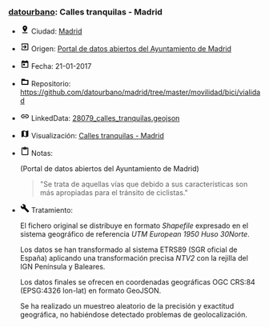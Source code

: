 ### [datourbano](https://github.com/datourbano): Calles tranquilas - Madrid

* ![](https://raw.githubusercontent.com/datourbano/simbologia/master/_/ubicacion_18.png) Ciudad: [Madrid](https://datourbano.github.io/madrid)
* ![](https://raw.githubusercontent.com/datourbano/simbologia/master/_/origen_18.png) Origen: [Portal de datos abiertos del Ayuntamiento de Madrid](http://datos.madrid.es/portal/site/egob/menuitem.c05c1f754a33a9fbe4b2e4b284f1a5a0/?vgnextoid=a320f5ac548f4410VgnVCM1000000b205a0aRCRD&vgnextchannel=374512b9ace9f310VgnVCM100000171f5a0aRCRD&vgnextfmt=default)
* ![](https://raw.githubusercontent.com/datourbano/simbologia/master/_/calendario_18.png) Fecha: 21-01-2017
* ![](https://raw.githubusercontent.com/datourbano/simbologia/master/_/carpeta_18.png) Repositorio: https://github.com/datourbano/madrid/tree/master/movilidad/bici/vialidad
* ![](https://raw.githubusercontent.com/datourbano/simbologia/master/_/enlace_18.png) LinkedData: [28079_calles_tranquilas.geojson](https://raw.githubusercontent.com/datourbano/madrid/master/movilidad/bici/vialidad/28079_calles_tranquilas.geojson)
* ![](https://raw.githubusercontent.com/datourbano/simbologia/master/_/mapa_18.png) Visualización: [Calles tranquilas - Madrid](https://datourbano.github.io/madrid/movilidad/bici/vialidad/28079_calles_tranquilas)
* ![](https://raw.githubusercontent.com/datourbano/simbologia/master/_/notas_18.png) Notas:
   
  (Portal de datos abiertos del Ayuntamiento de Madrid)
  > "Se trata de aquellas vías que debido a sus características son más apropiadas para el tránsito de ciclistas."
* ![](https://raw.githubusercontent.com/datourbano/simbologia/master/_/herramienta_18.png) Tratamiento:

  El fichero original se distribuye en formato *Shapefile* expresado en el sistema geográfico de referencia *UTM European 1950 Huso 30Norte*.

  Los datos se han transformado al sistema ETRS89 (SGR oficial de España) aplicando una transformación precisa *NTV2* con la rejilla del IGN Península y Baleares.

  Los datos finales se ofrecen en coordenadas geográficas OGC CRS:84 (EPSG:4326 lon-lat) en formato GeoJSON.

  Se ha realizado un muestreo aleatorio de la precisión y exactitud geográfica, no habiéndose detectado problemas de geolocalización.
